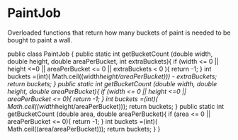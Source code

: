 # PaintJob
Overloaded functions that return how many buckets of paint is needed to be bought to paint a wall.


public class PaintJob {
    public static int getBucketCount (double width, double height, double areaPerBucket, int extraBuckets){
        if (width <= 0 || height <=0 || areaPerBucket <= 0 || extraBuckets < 0 ){
            return -1;
        }
        int buckets =(int)( Math.ceil((width*height/areaPerBucket))) - extraBuckets;
        return buckets;
    }
    public static int getBucketCount (double width, double height, double areaPerBucket){
        if (width <= 0 || height <=0 || areaPerBucket <= 0){
            return -1;
        }
        int buckets =(int)( Math.ceil((width*height/areaPerBucket)));
        return buckets;
    }
    public static int getBucketCount (double area, double areaPerBucket){
        if (area <= 0 || areaPerBucket <= 0){
            return -1;
        }
        int buckets =(int)( Math.ceil((area/areaPerBucket)));
        return buckets;
    }
}
